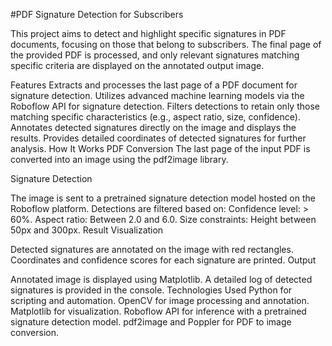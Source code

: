 #PDF Signature Detection for Subscribers

This project aims to detect and highlight specific signatures in PDF documents, focusing on those that belong to subscribers. The final page of the provided PDF is processed, and only relevant signatures matching specific criteria are displayed on the annotated output image.

Features
Extracts and processes the last page of a PDF document for signature detection.
Utilizes advanced machine learning models via the Roboflow API for signature detection.
Filters detections to retain only those matching specific characteristics (e.g., aspect ratio, size, confidence).
Annotates detected signatures directly on the image and displays the results.
Provides detailed coordinates of detected signatures for further analysis.
How It Works
PDF Conversion
The last page of the input PDF is converted into an image using the pdf2image library.

Signature Detection

The image is sent to a pretrained signature detection model hosted on the Roboflow platform.
Detections are filtered based on:
Confidence level: > 60%.
Aspect ratio: Between 2.0 and 6.0.
Size constraints: Height between 50px and 300px.
Result Visualization

Detected signatures are annotated on the image with red rectangles.
Coordinates and confidence scores for each signature are printed.
Output

Annotated image is displayed using Matplotlib.
A detailed log of detected signatures is provided in the console.
Technologies Used
Python for scripting and automation.
OpenCV for image processing and annotation.
Matplotlib for visualization.
Roboflow API for inference with a pretrained signature detection model.
pdf2image and Poppler for PDF to image conversion.
